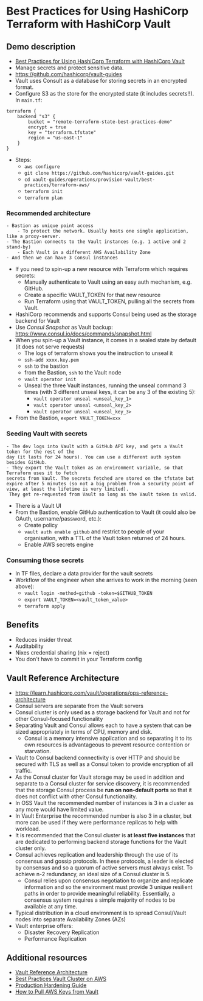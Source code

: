 # Best Practices for Using HashiCorp Terraform with HashiCorp Vault

## Demo description
* [Best Practices for Using HashiCorp Terraform with HashiCorp Vault](https://www.youtube.com/watch?time_continue=52&v=fOybhcbuxJ0)
* Manage secrets and protect sensitive data.
* https://github.com/hashicorp/vault-guides
* Vault uses Consult as a database for storing secrets in an encrypted format.
* Configure S3 as the store for the encrypted state (it includes secrets!!). In `main.tf`:
```
terraform {
    backend "s3" {
        bucket = "remote-terraform-state-best-practices-demo"
        encrypt = true
        key = "terraform.tfstate"
        region = "us-east-1"
    }
}
```
* Steps:
    - `aws configure`
    - `git clone https://github.com/hashicorp/vault-guides.git`
    - `cd vault-guides/operations/provision-vault/best-practices/terraform-aws/`
    - `terraform init`
    - `terraform plan`

### Recommended architecture
    - Bastion as unique point access
        - To protect the network. Usually hosts one single application, like a proxy-server.
    - The Bastion connects to the Vault instances (e.g. 1 active and 2 stand-by)
        - Each Vault in a different AWS Availability Zone
    - And then we can have 3 Consul instances
* If you need to spin-up a new resource with Terraform which requires secrets:
    - Manually authenticate to Vault using an easy auth mechanism, e.g. GitHub.
    - Create a specific VAULT_TOKEN for that new resource
    - Run Terraform using that VAULT_TOKEN, pulling all the secrets from Vault.
* HashiCorp recommends and supports Consul being used as the storage backend for Vault
* Use *Consul Snapshot* as Vault backup: https://www.consul.io/docs/commands/snapshot.html
* When you spin-up a Vault instance, it comes in a sealed state by default (it does not serve requests)
    - The logs of terraform shows you the instruction to unseal it
    - `ssh-add xxxx.key.pem`
    - `ssh` to the bastion
    - from the Bastion, `ssh` to the Vault node
    - `vault operator init`
    - Unseal the three Vault instances, running the unseal command 3 times (with 3 different unseal keys, it can be any 3 of the existing 5): 
        - `vault operator unseal <unseal_key_1>`
        - `vault operator unseal <unseal_key_2>`
        - `vault operator unseal <unseal_key_3>`
* From the Bastion, `export VAULT_TOKEN=xxx`

### Seeding Vault with secrets
    - The dev logs into Vault with a GitHub API key, and gets a Vault token for the rest of the 
    day (it lasts for 24 hours). You can use a different auth system besides GitHub.
    - They export the Vault token as an environment variable, so that Terraform uses it to fetch 
    secrets from Vault. The secrets fetched are stored on the tfstate but expire after 5 minutes (so not a big problem from a security point of view, at least the lifetime is very limited).
     They get re-requested from Vault so long as the Vault token is valid.
* There is a Vault UI    
* From the Bastion, enable GitHub authentication to Vault (it could also be OAuth, username/password, etc.):
    - Create policy
    - `vault auth enable github` and restrict to people of your organisation, with a TTL of the Vault token returned of 24 hours.
    - Enable AWS secrets engine

### Consuming those secrets
* In TF files, declare a data provider for the vault secrets
* Workflow of the engineer when she arrives to work in the morning (seen above):  
    - `vault login -method=github -token=$GITHUB_TOKEN`
    - `export VAULT_TOKEN=<vault_token_value>`
    - `terraform apply`
     

## Benefits
* Reduces insider threat
* Auditability
* Nixes credential sharing (nix = reject)
* You don't have to commit in your Terraform config


## Vault Reference Architecture
* https://learn.hashicorp.com/vault/operations/ops-reference-architecture
* Consul servers are separate from the Vault servers
* Consul cluster is only used as a storage backend for Vault and not for other Consul-focused functionality
* Separating Vault and Consul allows each to have a system that can be sized appropriately in terms of CPU, memory and disk. 
    - Consul is a memory intensive application and so separating it to its own resources is advantageous to prevent resource contention or starvation.
* Vault to Consul backend connectivity is over HTTP and should be secured with TLS as well as a Consul token to provide encryption of all traffic.
* As the Consul cluster for Vault storage may be used in addition and separate to a Consul cluster for service discovery, it is recommended that the storage Consul process be **run on non-default ports** so that it does not conflict with other Consul functionality. 
* In OSS Vault the recommended number of instances is 3 in a cluster as any more would have limited value. 
*  In Vault Enterprise the recommended number is also 3 in a cluster, but more can be used if they were performance replicas to help with workload.
* It is recommended that the Consul cluster is **at least five instances** that are dedicated to performing backend storage functions for the Vault cluster only.
* Consul achieves replication and leadership through the use of its consensus and gossip protocols. In these protocols, a leader is elected by consensus and so a quorum of active servers must always exist. To achieve n-2 redundancy, an ideal size of a Consul cluster is 5.
    - Consul relies upon consensus negotiation to organize and replicate information and so the environment must provide 3 unique resilient paths in order to provide meaningful reliability. Essentially, a consensus system requires a simple majority of nodes to be available at any time. 
* Typical distribution in a cloud environment is to spread Consul/Vault nodes into separate Availability Zones (AZs)
* Vault enterprise offers:
    - Disaster Recovery Replication
    - Performance Replication


## Additional resources
* [Vault Reference Architecture](https://learn.hashicorp.com/vault/operations/ops-reference-architecture)
* [Best Practices Vault Cluster on AWS](https://github.com/hashicorp/vault-guides/tree/master/operations/provision-vault/best-practices/terraform-aws)
* [Production Hardening Guide](https://www.vaultproject.io/guides/operations/production)
* [How to Pull AWS Keys from Vault](https://github.com/rberlind/aws-ec2-instance/tree/from-vault)
